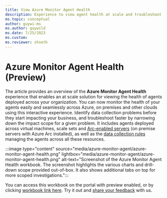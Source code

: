 ```yaml
---
title: View Azure Monitor Agent Health
description: Experience to view agent health at scale and troubleshoot issues related to data collection via agents
ms.topic: conceptual
author: guywi-ms
ms.author: guywild
ms.date: 7/25/2023
ms.custom:
ms.reviewer: shseth
---
```


# Azure Monitor Agent Health (Preview)

The article provides an overview of the **Azure Monitor Agent Health** experience that enables an at scale solution for viewing the health of agents deployed across your organization. You can now monitor the health of your agents easily and seamlessly across Azure, on premises and other clouds using this interactive experience. Identify data collection problems before they start impacting your business, and troubleshoot faster by narrowing down the impact scope for a given problem.
It includes agents deployed across virtual machines, scale sets and [Arc-enabled servers](../../azure-arc/servers/overview.md) (on premise servers with Azure Arc installed), as well as the [data collection rules](../essentials/data-collection-rule-overview.md) managing the agents across all these resources.

:::image type="content" source="media/azure-monitor-agent/azure-monitor-agent-health.png" lightbox="media/azure-monitor-agent/azure-monitor-agent-health.png" alt-text="Screenshot of the Azure Monitor Agent Health workbook. The screenshot highlights the various charts and drill-down scope provided out-of-box. It also shows additional tabs on top for more scoped investigations.":::

You can access this workbook on the portal with preview enabled, or by clicking [workbook link here](https://ms.portal.azure.com/#blade/AppInsightsExtension/UsageNotebookBlade/ComponentId/Azure%20Monitor/ConfigurationId/community-Workbooks%2FAzure%20Monitor%20-%20Agents%2FAMA%20Health/Type/workbook/WorkbookTemplateName/AMA%20Health%20(Preview)). Try it out and [share your feedback](mailto:obs-agent-pms@microsoft.com) with us. 
